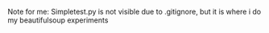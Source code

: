 Note for me: Simpletest.py is not visible due to .gitignore, but it is where i do my beautifulsoup experiments

